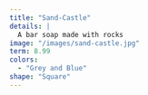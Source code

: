 ```yaml
---
title: "Sand-Castle"
details: |
  A bar soap made with rocks
image: "/images/sand-castle.jpg"
term: 8.99
colors:
  - "Grey and Blue"
shape: "Square"
---
```

